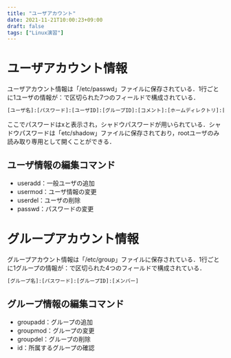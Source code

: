 ```yaml
---
title: "ユーザアカウント"
date: 2021-11-21T10:00:23+09:00
draft: false
tags: ["Linux演習"] 
---
```

<!--more-->
# ユーザアカウント情報
ユーザアカウント情報は「/etc/passwd」ファイルに保存されている．1行ごとに1ユーザの情報が：で区切られた7つのフィールドで構成されている．
```bash
[ユーザ名]:[パスワード]:[ユーザID]:[グループID]:[コメント]:[ホームディレクトリ]:[ログインシェル]
```
ここでパスワードはxと表示され，シャドウパスワードが用いられている．シャドウパスワードは「etc/shadow」ファイルに保存されており，rootユーザのみ読み取り専用として開くことができる．
## ユーザ情報の編集コマンド
- useradd：一般ユーザの追加
- usermod：ユーザ情報の変更
- userdel：ユーザの削除
- passwd：パスワードの変更

# グループアカウント情報
グループアカウント情報は「/etc/group」ファイルに保存されている．1行ごとに1グループの情報が：で区切られた4つのフィールドで構成されている．
```bash
[グループ名]:[パスワード]:[グループID]:[メンバー]
```

## グループ情報の編集コマンド
- groupadd：グループの追加
- groupmod：グループの変更
- groupdel：グループの削除
- id：所属するグループの確認